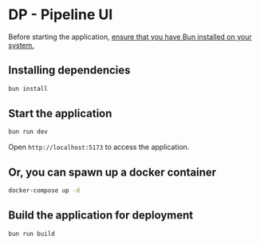 # DP - Pipeline UI

Before starting the application, [ensure that you have Bun installed on your system.](https://bun.sh/docs/installation)

## Installing dependencies

```zsh
bun install
```

## Start the application

```zsh
bun run dev
```

Open <code>http://localhost:5173</code> to access the application.

## Or, you can spawn up a docker container

```zsh
docker-compose up -d
```

## Build the application for deployment

```zsh
bun run build
```
